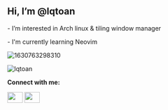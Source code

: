 <h2> Hi, I’m @lqtoan </h2>
<p>- I’m interested in Arch linux & tiling window manager</p>
<p>- I'm currently learning Neovim</p>

![1630763298310](https://user-images.githubusercontent.com/89382043/132096694-d2999311-0094-4091-a2b7-2679e93a3853.jpg)

<p align="left">
  <img src="https://github-readme-stats.vercel.app/api/top-langs?username=lqtoan&show_icons=true&locale=en&theme=nord" alt="lqtoan" />
</p>

<b> Connect with me: </b>

<a href="https://www.facebook.com/lqtoann/"><img align="center" src="https://cdn.jsdelivr.net/npm/simple-icons@3.0.1/icons/facebook.svg" height="25" width="35" /></a>
<a href="https://www.instagram.com/lqtoan.archlinux/"><img align="center" src="https://cdn.jsdelivr.net/npm/simple-icons@3.0.1/icons/instagram.svg" height="25" width="35" /></a>
